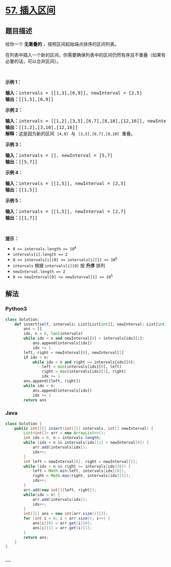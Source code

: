 # [57. 插入区间](https://leetcode-cn.com/problems/insert-interval)



## 题目描述

<!-- 这里写题目描述 -->

<p>给你一个<strong> 无重叠的</strong><em> ，</em>按照区间起始端点排序的区间列表。</p>

<p>在列表中插入一个新的区间，你需要确保列表中的区间仍然有序且不重叠（如果有必要的话，可以合并区间）。</p>

<p> </p>

<p><strong>示例 1：</strong></p>

<pre>
<strong>输入：</strong>intervals = [[1,3],[6,9]], newInterval = [2,5]
<strong>输出：</strong>[[1,5],[6,9]]
</pre>

<p><strong>示例 2：</strong></p>

<pre>
<strong>输入：</strong>intervals = [[1,2],[3,5],[6,7],[8,10],[12,16]], newInterval = [4,8]
<strong>输出：</strong>[[1,2],[3,10],[12,16]]
<strong>解释：</strong>这是因为新的区间 <code>[4,8]</code> 与 <code>[3,5],[6,7],[8,10]</code> 重叠。</pre>

<p><strong>示例 3：</strong></p>

<pre>
<strong>输入：</strong>intervals = [], newInterval = [5,7]
<strong>输出：</strong>[[5,7]]
</pre>

<p><strong>示例 4：</strong></p>

<pre>
<strong>输入：</strong>intervals = [[1,5]], newInterval = [2,3]
<strong>输出：</strong>[[1,5]]
</pre>

<p><strong>示例 5：</strong></p>

<pre>
<strong>输入：</strong>intervals = [[1,5]], newInterval = [2,7]
<strong>输出：</strong>[[1,7]]
</pre>

<p> </p>

<p><strong>提示：</strong></p>

<ul>
	<li><code>0 <= intervals.length <= 10<sup>4</sup></code></li>
	<li><code>intervals[i].length == 2</code></li>
	<li><code>0 <= intervals[i][0] <= intervals[i][1] <= 10<sup>5</sup></code></li>
	<li><code>intervals</code> 根据 <code>intervals[i][0]</code> 按 <strong>升序</strong> 排列</li>
	<li><code>newInterval.length == 2</code></li>
	<li><code>0 <= newInterval[0] <= newInterval[1] <= 10<sup>5</sup></code></li>
</ul>


## 解法

<!-- 这里可写通用的实现逻辑 -->

<!-- tabs:start -->

### **Python3**

<!-- 这里可写当前语言的特殊实现逻辑 -->

```python
class Solution:
    def insert(self, intervals: List[List[int]], newInterval: List[int]) -> List[List[int]]:
        ans = []
        idx, n = 0, len(intervals)
        while idx < n and newInterval[0] > intervals[idx][1]:
            ans.append(intervals[idx])
            idx += 1
        left, right = newInterval[0], newInterval[1]
        if idx < n:
            while idx < n and right >= intervals[idx][0]:
                left = min(intervals[idx][0], left)
                right = max(intervals[idx][1], right)
                idx += 1  
        ans.append([left, right])
        while idx < n:
            ans.append(intervals[idx])
            idx += 1
        return ans
```

### **Java**

<!-- 这里可写当前语言的特殊实现逻辑 -->

```java
class Solution {
    public int[][] insert(int[][] intervals, int[] newInterval) {
        List<int[]> arr = new ArrayList<>();
        int idx = 0, n = intervals.length;
        while (idx < n && intervals[idx][1] < newInterval[0]) {
            arr.add(intervals[idx]);
            idx++;
        }
        int left = newInterval[0], right = newInterval[1];
        while (idx < n && right >= intervals[idx][0]) {
            left = Math.min(left, intervals[idx][0]);
            right = Math.max(right, intervals[idx][1]);
            idx++;
        }
        arr.add(new int[]{left, right});
        while(idx < n) {
            arr.add(intervals[idx]);
            idx++;
        }
        int[][] ans = new int[arr.size()][2];
        for (int i = 0; i < arr.size(); i++) {
            ans[i][0] = arr.get(i)[0];
            ans[i][1] = arr.get(i)[1];
        }
        return ans;
    }
}
```

### **...**

```

```

<!-- tabs:end -->

